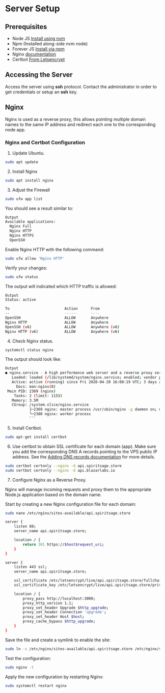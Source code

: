# Server Setup

## Prerequisites

- Node JS [Install using nvm](https://github.com/nvm-sh/nvm)
- Npm (Installed along-side nvm node)
- Forever JS [Install via npm](https://www.npmjs.com/package/forever)
- Nginx [documentation](https://nginx.org/en/)
- Certbot [From Letsencrypt](https://letsencrypt.org/)

## Accessing the Server

Access the server using **ssh** protocol. Contact the administrator in order to get credentials or setup an **ssh** key.

## Nginx

Nginx is used as a reverse proxy, this allows pointing multiple domain names to the same IP address and redirect each one to the corresponding node app.

### Nginx and Certbot Configuration

1. Update Ubuntu.

```bash
sudo apt update
```

2. Install Nginx

```bash
sudo apt install nginx
```

3. Adjust the Firewall

```bash
sudo ufw app list
```

You should see a result similar to:

```bash
Output
Available applications:
  Nginx Full
  Nginx HTTP
  Nginx HTTPS
  OpenSSH
```

Enable Nginx HTTP with the following command:

```bash
sudo ufw allow 'Nginx HTTP'
```

Verify your changes:

```bash
sudo ufw status
```

The output will indicated which HTTP traffic is allowed:

```bash
Output
Status: active

To                         Action      From
--                         ------      ----
OpenSSH                    ALLOW       Anywhere
Nginx HTTP                 ALLOW       Anywhere
OpenSSH (v6)               ALLOW       Anywhere (v6)
Nginx HTTP (v6)            ALLOW       Anywhere (v6)
```

4. Check Nginx status.

```bash
systemctl status nginx
```

The output should look like:

````bash
Output
● nginx.service - A high performance web server and a reverse proxy server
   Loaded: loaded (/lib/systemd/system/nginx.service; enabled; vendor preset: enabled)
   Active: active (running) since Fri 2020-04-20 16:08:19 UTC; 3 days ago
     Docs: man:nginx(8)
 Main PID: 2369 (nginx)
    Tasks: 2 (limit: 1153)
   Memory: 3.5M
   CGroup: /system.slice/nginx.service
           ├─2369 nginx: master process /usr/sbin/nginx -g daemon on; master_process on;
           └─2380 nginx: worker process
           ```
````

5. Install Certbot.

```bash
sudo apt-get install certbot
```

6. Use certbot to obtain SSL certificate for each domain (app). Make sure you add the corresponding DNS A records pointing to the VPS public IP address. See the [Adding DNS records documentation](/add-dns-records) for more details.

```bash
sudo certbot certonly --nginx -d api.spiritsage.store
sudo certbot certonly --nginx -d api.blazarlabs.io
```

7. Configure Nginx as a Reverse Proxy.

Nginx will manage incoming requests and proxy them to the appropriate Node.js application based on the domain name.

Start by creating a new Nginx configuration file for each domain:

```bash
sudo nano /etc/nginx/sites-available/api.spiritsage.store
```

```bash
server {
    listen 80;
    server_name api.spiritsage.store;

    location / {
        return 301 https://$host$request_uri;
    }
}

server {
    listen 443 ssl;
    server_name api.spiritsage.store;

    ssl_certificate /etc/letsencrypt/live/api.spiritsage.store/fullchain.pem;
    ssl_certificate_key /etc/letsencrypt/live/api.spiritsage.store/privkey.pem;

    location / {
        proxy_pass http://localhost:3000;
        proxy_http_version 1.1;
        proxy_set_header Upgrade $http_upgrade;
        proxy_set_header Connection 'upgrade';
        proxy_set_header Host $host;
        proxy_cache_bypass $http_upgrade;
    }
}
```

Save the file and create a symlink to enable the site:

```bash
sudo ln -s /etc/nginx/sites-available/api.spiritsage.store /etc/nginx/sites-enabled/
```

Test the configuration:

```bash
sudo nginx -t
```

Apply the new configuration by restarting Nginx:

```bash
sudo systemctl restart nginx
```
